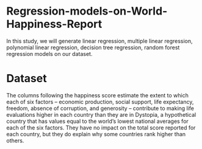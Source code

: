 # Regression-models-on-World-Happiness-Report
In this study, we will generate linear regression, multiple linear regression, polynomial linear regression, decision tree regression, random forest regression models on our dataset.
# Dataset
The columns following the happiness score estimate the extent to which each of six factors – economic production, social support, life expectancy, freedom, absence of corruption, and generosity – contribute to making life evaluations higher in each country than they are in Dystopia, a hypothetical country that has values equal to the world’s lowest national averages for each of the six factors. They have no impact on the total score reported for each country, but they do explain why some countries rank higher than others.
